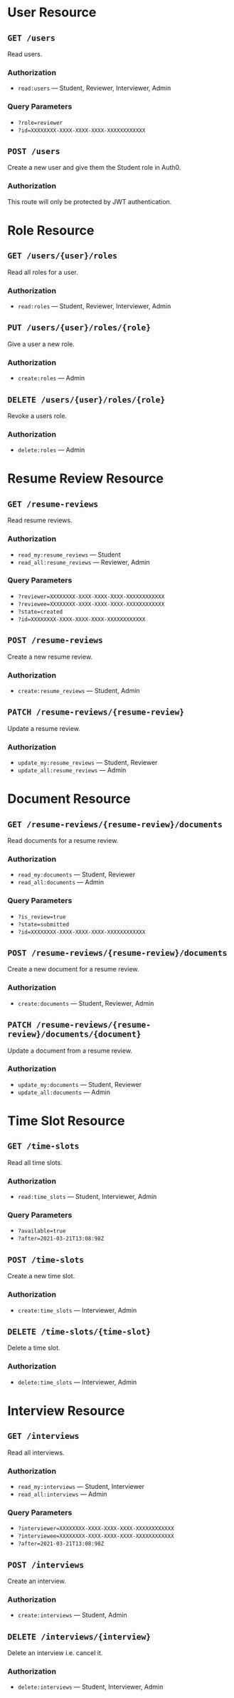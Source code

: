# User Resource

## `GET /users`

Read users.

### Authorization

-   `read:users` — Student, Reviewer, Interviewer, Admin

### Query Parameters

-   `?role=reviewer`
-   `?id=XXXXXXXX-XXXX-XXXX-XXXX-XXXXXXXXXXXX`

## `POST /users`

Create a new user and give them the Student role in Auth0.

### Authorization

This route will only be protected by JWT authentication.

# Role Resource

## `GET /users/{user}/roles`

Read all roles for a user.

### Authorization

-   `read:roles` — Student, Reviewer, Interviewer, Admin

## `PUT /users/{user}/roles/{role}`

Give a user a new role.

### Authorization

-   `create:roles` — Admin

## `DELETE /users/{user}/roles/{role}`

Revoke a users role.

### Authorization

-   `delete:roles` — Admin

# Resume Review Resource

## `GET /resume-reviews`

Read resume reviews.

### Authorization

-   `read_my:resume_reviews` — Student
-   `read_all:resume_reviews` — Reviewer, Admin

### Query Parameters

-   `?reviewer=XXXXXXXX-XXXX-XXXX-XXXX-XXXXXXXXXXXX`
-   `?reviewee=XXXXXXXX-XXXX-XXXX-XXXX-XXXXXXXXXXXX`
-   `?state=created`
-   `?id=XXXXXXXX-XXXX-XXXX-XXXX-XXXXXXXXXXXX`

## `POST /resume-reviews`

Create a new resume review.

### Authorization

-   `create:resume_reviews` — Student, Admin

## `PATCH /resume-reviews/{resume-review}`

Update a resume review.

### Authorization

-   `update_my:resume_reviews` — Student, Reviewer
-   `update_all:resume_reviews` — Admin

# Document Resource

## `GET /resume-reviews/{resume-review}/documents`

Read documents for a resume review.

### Authorization

-   `read_my:documents` — Student, Reviewer
-   `read_all:documents` — Admin

### Query Parameters

-   `?is_review=true`
-   `?state=submitted`
-   `?id=XXXXXXXX-XXXX-XXXX-XXXX-XXXXXXXXXXXX`

## `POST /resume-reviews/{resume-review}/documents`

Create a new document for a resume review.

### Authorization

-   `create:documents` — Student, Reviewer, Admin

## `PATCH /resume-reviews/{resume-review}/documents/{document}`

Update a document from a resume review.

### Authorization

-   `update_my:documents` — Student, Reviewer
-   `update_all:documents` — Admin

# Time Slot Resource

## `GET /time-slots`

Read all time slots.

### Authorization

-   `read:time_slots` — Student, Interviewer, Admin

### Query Parameters

-   `?available=true`
-   `?after=2021-03-21T13:08:98Z`

## `POST /time-slots`

Create a new time slot.

### Authorization

-   `create:time_slots` — Interviewer, Admin

## `DELETE /time-slots/{time-slot}`

Delete a time slot.

### Authorization

-   `delete:time_slots` — Interviewer, Admin

# Interview Resource

## `GET /interviews`

Read all interviews.

### Authorization

-   `read_my:interviews` — Student, Interviewer
-   `read_all:interviews` — Admin

### Query Parameters

-   `?interviewer=XXXXXXXX-XXXX-XXXX-XXXX-XXXXXXXXXXXX`
-   `?interviewee=XXXXXXXX-XXXX-XXXX-XXXX-XXXXXXXXXXXX`
-   `?after=2021-03-21T13:08:98Z`

## `POST /interviews`

Create an interview.

### Authorization

-   `create:interviews` — Student, Admin

## `DELETE /interviews/{interview}`

Delete an interview i.e. cancel it.

### Authorization

-   `delete:interviews` — Student, Interviewer, Admin
